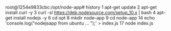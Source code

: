  root@1254e9833cbc:/opt/node-app#  history
    1  apt-get update
    2  apt-get install curl -y
    3  curl -sl https://deb.nodesource.com/setup_10.x | bash
    4  apt-get install nodejs -y
    6  cd opt
    8  mkdir node-app
    9  cd node-app
   14  echo 'console.log("nodejsapp from ubuntu ... ");' > index.js
   17  node index.js